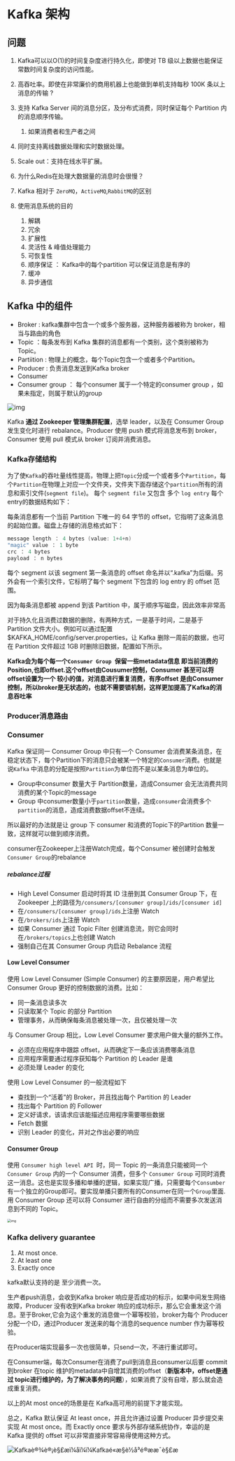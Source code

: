 # Kafka 架构

## 问题

1. Kafka可以以O(1)的时间复杂度进行持久化，即使对 TB 级以上数据也能保证常数时间复杂度的访问性能。

2. 高吞吐率。即使在非常廉价的商用机器上也能做到单机支持每秒 100K 条以上消息的传输 ? 
3. 支持 Kafka Server 间的消息分区，及分布式消费，同时保证每个 Partition 内的消息顺序传输。
   1. 如果消费者和生产者之间
4. 同时支持离线数据处理和实时数据处理。
5. Scale out：支持在线水平扩展。
6. 为什么Redis在处理大数据量的消息时会很慢？
7. Kafka 相对于 `ZeroMQ`，`ActiveMQ`,`RabbitMQ`的区别
8. 使用消息系统的目的
   1. 解耦
   2. 冗余
   3. 扩展性
   4. 灵活性 & 峰值处理能力
   5. 可恢复性
   6. 顺序保证 ： Kafka中的每个partition 可以保证消息是有序的
   7. 缓冲
   8. 异步通信

## Kafka 中的组件

+ Broker : kafka集群中包含一个或多个服务器，这种服务器被称为 broker，相当与路由的角色
+ Topic ：每条发布到 Kafka 集群的消息都有一个类别，这个类别被称为 Topic。
+ Partiition :  物理上的概念，每个Topic包含一个或者多个Partition。
+ Producer : 负责消息发送到Kafka broker 
+ Consumer 
+ Consumer group  ： 每个consumer 属于一个特定的consumer group ，如果未指定，则属于默认的group 

![img](https://static001.infoq.cn/resource/image/bc/c8/bc99c2a3176ee1695a3d4f1f4f08a5c8.png)

Kafka **通过 Zookeeper 管理集群配置**，选举 leader，以及在 Consumer Group 发生变化时进行 rebalance。Producer 使用 push 模式将消息发布到 broker，Consumer 使用 pull 模式从 broker 订阅并消费消息。

### Kafka存储结构

​	为了使`Kafka`的吞吐量线性提高，物理上把`Topic`分成一个或者多个`Partition`，每个`Partition`在物理上对应一个文件夹，文件夹下面存储这个`partition`所有的消息和索引文件(`segment file`)。 每个 `segment file` 又包含 多个 `log entry` 每个entry的数据结构如下：

每条消息都有一个当前 Partition 下唯一的 64 字节的 offset，它指明了这条消息的起始位置。磁盘上存储的消息格式如下：

```c
message length ： 4 bytes (value: 1+4+n)
"magic" value ： 1 byte 
crc ： 4 bytes 
payload ： n bytes 
```

每个 segment 以该 segment 第一条消息的 offset 命名并以“.kafka”为后缀。另外会有一个索引文件，它标明了每个 segment 下包含的 log entry 的 offset 范围。

因为每条消息都被 append 到该 Partition 中，属于顺序写磁盘，因此效率非常高

对于持久化且消费过数据的删除，有两种方式，一是基于时间，二是基于 Partition 文件大小。例如可以通过配置 $KAFKA_HOME/config/server.properties，让 Kafka 删除一周前的数据，也可在 Partition 文件超过 1GB 时删除旧数据，配置如下所示。

**Kafka会为每个每一个`Consumer Group `保留一些metadata信息 即当前消费的Position,也即offset.这个offset由Cousumer控制，Consumer 甚至可以将offset设置为一个 较小的值，对消息进行重复消费，有序offset 是由Consumer 控制，所以broker是无状态的，也就不需要锁机制，这样更加提高了Kafka的消息吞吐率**

### Producer消息路由

### Consumer 

Kafka 保证同一 Consumer Group 中只有一个 Consumer 会消费某条消息，在稳定状态下，每个Partition下的消息只会被某一个特定的`Consumer`消费。也就是说`Kafka` 中消息的分配是按照`Partition`为单位而不是以某条消息为单位的。

+ Group中consumer 数量大于 Partition数量，造成Consumer 会无法消费共同消费的某个Topic的message
+ Group 中consumer数量小于`partition`数量，造成`consumer`会消费多个`partition`的消息，造成消费数据offset不连续。

所以最好的办法就是让 group 下 consumer 和消费的Topic下的Partition 数量一致，这样就可以做到顺序消费。

consumer在Zookeeper上注册Watch完成，每个Consumer 被创建时会触发`Consumer Group`的rebalance

##### rebalance过程

- High Level Consumer 启动时将其 ID 注册到其 Consumer Group 下，在 Zookeeper 上的路径为`/consumers/[consumer group]/ids/[consumer id]`
- 在`/consumers/[consumer group]/ids`上注册 Watch
- 在`/brokers/ids`上注册 Watch
- 如果 Consumer 通过 Topic Filter 创建消息流，则它会同时在`/brokers/topics`上也创建 Watch
- 强制自己在其 Consumer Group 内启动 Rebalance 流程

#### Low Level Consumer

使用 Low Level Consumer (Simple Consumer) 的主要原因是，用户希望比 Consumer Group 更好的控制数据的消费。比如：

- 同一条消息读多次
- 只读取某个 Topic 的部分 Partition
- 管理事务，从而确保每条消息被处理一次，且仅被处理一次

与 Consumer Group 相比，Low Level Consumer 要求用户做大量的额外工作。

- 必须在应用程序中跟踪 offset，从而确定下一条应该消费哪条消息
- 应用程序需要通过程序获知每个 Partition 的 Leader 是谁
- 必须处理 Leader 的变化

使用 Low Level Consumer 的一般流程如下

- 查找到一个“活着”的 Broker，并且找出每个 Partition 的 Leader
- 找出每个 Partition 的 Follower
- 定义好请求，该请求应该能描述应用程序需要哪些数据
- Fetch 数据
- 识别 Leader 的变化，并对之作出必要的响应

#### Consumer Group

使用 `Consumer high level API `时，同一 Topic 的一条消息只能被同一个 `Consumer Group` 内的一个 Consumer 消费，但多个 `Consumer Group` 可同时消费这一消息。这也是实现多播和单播的逻辑，如果实现广播，只需要每个`Consumber` 有一个独立的Group即可。要实现单播只要所有的Consumer在同一个`Group`里面.用 Consumer Group 还可以将 Consumer 进行自由的分组而不需要多次发送消息到不同的 Topic。

<img src="https://static001.infoq.cn/resource/image/68/22/68f2ca117290d8f438610923c108ce22.png" alt="img" style="zoom:50%;" />

### Kafka delivery guarantee

1. At most once.
2. At least one 
3. Exactly once 

kafka默认支持的是 至少消费一次。

生产者push消息，会收到Kafka broker 响应是否成功的标示，如果中间发生网络故障，Producer 没有收到Kafka broker 响应的成功标示，那么它会重发这个消息。至于Broker,它会为这个重发的消息做一个幂等校验，broker为每个 Producer分配一个ID，通过Producer 发送来的每个消息的sequence number 作为幂等校验。

在Producer端实现最多一次也很简单，只send一次，不进行重试即可。

在Consumer端，每次Consumer在消费了pull到消息且consumer以后要 commit 到broker 在topic 维护的metadata中自增其消费的offset（**新版本中，offset是通过 topic进行维护的，为了解决事务的问题**），如果消费了没有自增，那么就会造成重复消费。

以上的At most once的场景是在 Kafka高可用的前提下才能实现。

总之，Kafka 默认保证 At least once，并且允许通过设置 Producer 异步提交来实现 At most once。而 Exactly once 要求与外部存储系统协作，幸运的是 Kafka 提供的 offset 可以非常直接非常容易得使用这种方式。



![Kafkaè®¾è®¡è§£æï¼å­ï¼ï¼Kafkaé«æ§è½å³é®ææ¯è§£æ](https://static001.infoq.cn/resource/image/90/e4/90b3b6149d733a40131201b406f7aae4.png)




